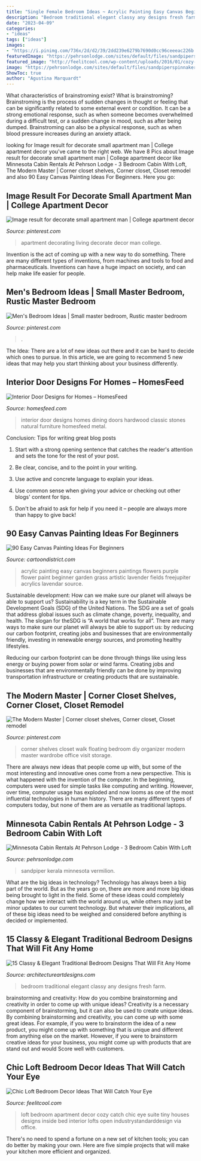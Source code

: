 ```yaml
---
title: "Single Female Bedroom Ideas ~ Acrylic Painting Easy Canvas Beginners Paintings Flowers Purple Flower Paint Beginner Garden Grass Artistic Lavender Fields Freejupiter Acrylics Lavendar Source"
description: "Bedroom traditional elegant classy any designs fresh farm"
date: "2023-04-09"
categories:
- "ideas"
tags: ["ideas"]
images:
- "https://i.pinimg.com/736x/2d/d2/39/2dd239e6279b7690d0cc96ceeeac226b.jpg"
featuredImage: "https://pehrsonlodge.com/sites/default/files/sandpiperspinnakerweb.jpg"
featured_image: "http://feelitcool.com/wp-content/uploads/2016/01/cozy-loft-apartment-decor.jpg"
image: "https://pehrsonlodge.com/sites/default/files/sandpiperspinnakerweb.jpg"
ShowToc: true
author: "Agustina Marquardt"
---
```



What characteristics of brainstroming exist?
What is brainstroming? Brainstroming is the process of sudden changes in thought or feeling that can be significantly related to some external event or condition. It can be a strong emotional response, such as when someone becomes overwhelmed during a difficult test, or a sudden change in mood, such as after being dumped. Brainstroming can also be a physical response, such as when blood pressure increases during an anxiety attack.

	

		
looking for Image result for decorate small apartment man | College apartment decor you've came to the right web. We have 8 Pics about Image result for decorate small apartment man | College apartment decor like Minnesota Cabin Rentals At Pehrson Lodge - 3 Bedroom Cabin With Loft, The Modern Master | Corner closet shelves, Corner closet, Closet remodel and also 90 Easy Canvas Painting Ideas For Beginners. Here you go:
		
    
## Image Result For Decorate Small Apartment Man | College Apartment Decor

<img loading=lazy src="https://i.pinimg.com/736x/2d/d2/39/2dd239e6279b7690d0cc96ceeeac226b.jpg" onerror="this.onerror=null;this.src='https://tse1.mm.bing.net/th?id=OIP.TpPg-rS44wbf2mHDLcGqOQHaJ3&amp;pid=15.1';" alt="Image result for decorate small apartment man | College apartment decor">

_Source: pinterest.com_

>apartment decorating living decorate decor man college. 

	

Invention is the act of coming up with a new way to do something. There are many different types of inventions, from machines and tools to food and pharmaceuticals. Inventions can have a huge impact on society, and can help make life easier for people.

    
## Men&#039;s Bedroom Ideas | Small Master Bedroom, Rustic Master Bedroom

<img loading=lazy src="https://i.pinimg.com/736x/93/cb/b9/93cbb9700330b3ace28ac7bea661e487.jpg" onerror="this.onerror=null;this.src='https://tse4.mm.bing.net/th?id=OIP.Su4JmjuHRlpSxvVnRbajSgHaKX&amp;pid=15.1';" alt="Men&#039;s Bedroom Ideas | Small master bedroom, Rustic master bedroom">

_Source: pinterest.com_

>. 

	

The Idea:
There are a lot of new ideas out there and it can be hard to decide which ones to pursue. In this article, we are going to recommend 5 new ideas that may help you start thinking about your business differently.

    
## Interior Door Designs For Homes – HomesFeed

<img loading=lazy src="https://homesfeed.com/wp-content/uploads/2015/07/Curved-interior-door-design-made-from-hardwood-with-darker-brown-staining-and-black-crafted-metal-a-set-of-hardwood-dining-furniture-classic-brushed-metal-pendant-chandelier-natural-stones-wall-system.jpg" onerror="this.onerror=null;this.src='https://tse1.mm.bing.net/th?id=OIP.K_U_FbPYcTAjWf8a6V_R_AHaJ3&amp;pid=15.1';" alt="Interior Door Designs for Homes – HomesFeed">

_Source: homesfeed.com_

>interior door designs homes dining doors hardwood classic stones natural furniture homesfeed metal. 

	

Conclusion: Tips for writing great blog posts
1. Start with a strong opening sentence that catches the reader's attention and sets the tone for the rest of your post.
2. Be clear, concise, and to the point in your writing.

3. Use active and concrete language to explain your ideas. 
4. Use common sense when giving your advice or checking out other blogs' content for tips. 
5. Don't be afraid to ask for help if you need it – people are always more than happy to give back!

    
## 90 Easy Canvas Painting Ideas For Beginners

<img loading=lazy src="http://www.cartoondistrict.com/wp-content/uploads/2017/06/Easy-Canvas-Painting-Ideas-For-Beginners19-1.jpg" onerror="this.onerror=null;this.src='https://tse3.mm.bing.net/th?id=OIP.8QDHJrwwvueH_8Hp0fod5gHaIb&amp;pid=15.1';" alt="90 Easy Canvas Painting Ideas For Beginners">

_Source: cartoondistrict.com_

>acrylic painting easy canvas beginners paintings flowers purple flower paint beginner garden grass artistic lavender fields freejupiter acrylics lavendar source. 

	

Sustainable development: How can we make sure our planet will always be able to support us?
Sustainability is a key term in the Sustainable Development Goals (SDG) of the United Nations. The SDG are a set of goals that address global issues such as climate change, poverty, inequality, and health. The slogan for theSDG is “A world that works for all”.
There are many ways to make sure our planet will always be able to support us: by reducing our carbon footprint, creating jobs and businesses that are environmentally friendly, investing in renewable energy sources, and promoting healthy lifestyles.

Reducing our carbon footprint can be done through things like using less energy or buying power from solar or wind farms. Creating jobs and businesses that are environmentally friendly can be done by improving transportation infrastructure or creating products that are sustainable.

    
## The Modern Master | Corner Closet Shelves, Corner Closet, Closet Remodel

<img loading=lazy src="https://i.pinimg.com/736x/f4/7e/69/f47e6998ef731ee37e295086bdb23d71--floating-corner-shelves-baran.jpg" onerror="this.onerror=null;this.src='https://tse4.mm.bing.net/th?id=OIP.znUsOx-78Qg3_oxG6qhIxwHaLH&amp;pid=15.1';" alt="The Modern Master | Corner closet shelves, Corner closet, Closet remodel">

_Source: pinterest.com_

>corner shelves closet walk floating bedroom diy organizer modern master wardrobe office visit storage. 

	

There are always new ideas that people come up with, but some of the most interesting and innovative ones come from a new perspective. This is what happened with the invention of the computer. In the beginning, computers were used for simple tasks like computing and writing. However, over time, computer usage has exploded and now looms as one of the most influential technologies in human history. There are many different types of computers today, but none of them are as versatile as traditional laptops.

    
## Minnesota Cabin Rentals At Pehrson Lodge - 3 Bedroom Cabin With Loft

<img loading=lazy src="https://pehrsonlodge.com/sites/default/files/sandpiperspinnakerweb.jpg" onerror="this.onerror=null;this.src='https://tse1.mm.bing.net/th?id=OIP.J7GI7Ko2AsPqLnr3xF1v9gHaE8&amp;pid=15.1';" alt="Minnesota Cabin Rentals At Pehrson Lodge - 3 Bedroom Cabin With Loft">

_Source: pehrsonlodge.com_

>sandpiper kerala minnesota vermilion. 

	

What are the big ideas in technology?
Technology has always been a big part of the world. But as the years go on, there are more and more big ideas being brought to light in the field. Some of these ideas could completely change how we interact with the world around us, while others may just be minor updates to our current technology. But whatever their implications, all of these big ideas need to be weighed and considered before anything is decided or implemented.

    
## 15 Classy &amp; Elegant Traditional Bedroom Designs That Will Fit Any Home

<img loading=lazy src="https://www.architectureartdesigns.com/wp-content/uploads/2015/01/15-Classy-Elegant-Traditional-Bedroom-Designs-That-Will-Fit-Any-Home-7-630x417.jpg" onerror="this.onerror=null;this.src='https://tse3.mm.bing.net/th?id=OIP.BggnSA0-Mzr-Xnt5MwehbgHaE5&amp;pid=15.1';" alt="15 Classy &amp; Elegant Traditional Bedroom Designs That Will Fit Any Home">

_Source: architectureartdesigns.com_

>bedroom traditional elegant classy any designs fresh farm. 

	

brainstorming and creativity: How do you combine brainstorming and creativity in order to come up with unique ideas?
Creativity is a necessary component of brainstorming, but it can also be used to create unique ideas. By combining brainstorming and creativity, you can come up with some great ideas. For example, if you were to brainstorm the idea of a new product, you might come up with something that is unique and different from anything else on the market. However, if you were to brainstorm creative ideas for your business, you might come up with products that are stand out and would Score well with customers.

    
## Chic Loft Bedroom Decor Ideas That Will Catch Your Eye

<img loading=lazy src="http://feelitcool.com/wp-content/uploads/2016/01/cozy-loft-apartment-decor.jpg" onerror="this.onerror=null;this.src='https://tse2.mm.bing.net/th?id=OIP.F6uheL5ZqRJ5HiRDKsXfbwHaJ3&amp;pid=15.1';" alt="Chic Loft Bedroom Decor Ideas That Will Catch Your Eye">

_Source: feelitcool.com_

>loft bedroom apartment decor cozy catch chic eye suite tiny houses designs inside bed interior lofts open industrystandarddesign via office. 

	

There's no need to spend a fortune on a new set of kitchen tools; you can do better by making your own. Here are five simple projects that will make your kitchen more efficient and organized.

